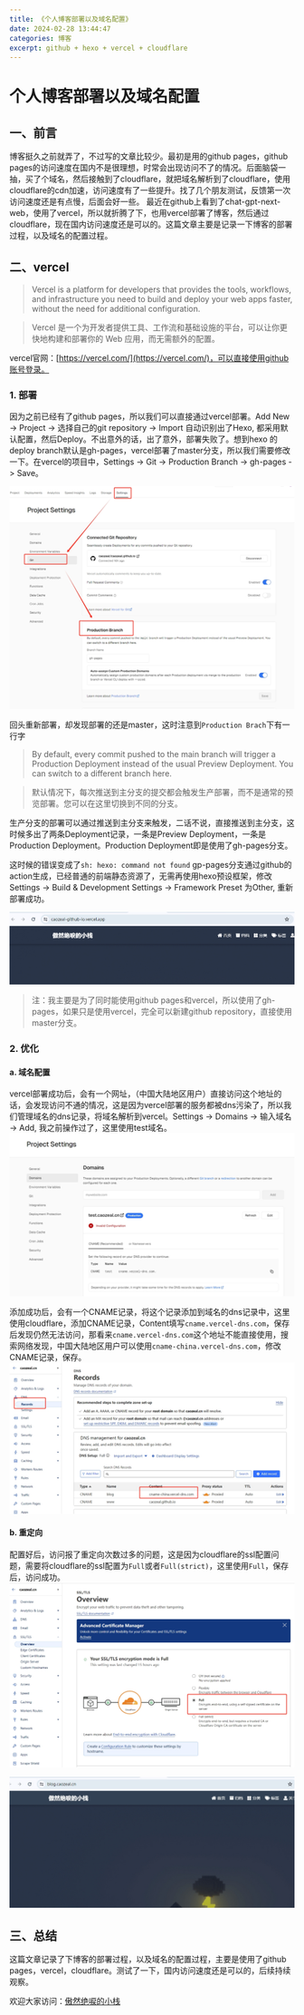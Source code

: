 ```yaml
---
title: 《个人博客部署以及域名配置》
date: 2024-02-28 13:44:47
categories: 博客
excerpt: github + hexo + vercel + cloudflare
---
```


# 个人博客部署以及域名配置

## 一、前言
博客挺久之前就弄了，不过写的文章比较少。最初是用的github pages，github pages的访问速度在国内不是很理想，时常会出现访问不了的情况。后面脑袋一抽，买了个域名，然后接触到了cloudflare，就把域名解析到了cloudflare，使用cloudflare的cdn加速，访问速度有了一些提升。找了几个朋友测试，反馈第一次访问速度还是有点慢，后面会好一些。
最近在github上看到了chat-gpt-next-web，使用了vercel，所以就折腾了下，也用vercel部署了博客，然后通过cloudflare，现在国内访问速度还是可以的。这篇文章主要是记录一下博客的部署过程，以及域名的配置过程。

## 二、vercel
> Vercel is a platform for developers that provides the tools, workflows, and infrastructure you need to build and deploy your web apps faster, without the need for additional configuration.

> Vercel 是一个为开发者提供工具、工作流和基础设施的平台，可以让你更快地构建和部署你的 Web 应用，而无需额外的配置。

vercel官网：[https://vercel.com/](https://vercel.com/)，可以直接使用github账号登录。

### 1. 部署
因为之前已经有了github pages，所以我们可以直接通过vercel部署。Add New -> Project -> 选择自己的git repository -> Import
自动识别出了Hexo, 都采用默认配置，然后Deploy。不出意外的话，出了意外，部署失败了。想到hexo 的deploy branch默认是gh-pages，vercel部署了master分支，所以我们需要修改一下。在vercel的项目中，Settings -> Git -> Production Branch -> gh-pages -> Save。

![vercel_branch](../../resources/blog/vercel_brach.png)

回头重新部署，却发现部署的还是master，这时注意到`Production Brach`下有一行字
> By default, every commit pushed to the main branch will trigger a Production Deployment instead of the usual Preview Deployment. You can switch to a different branch here.

> 默认情况下，每次推送到主分支的提交都会触发生产部署，而不是通常的预览部署。您可以在这里切换到不同的分支。

生产分支的部署可以通过推送到主分支来触发，二话不说，直接推送到主分支，这时候多出了两条Deployment记录，一条是Preview Deployment，一条是Production Deployment。Production Deployment即是使用了gh-pages分支。

这时候的错误变成了`sh: hexo: command not found`
gp-pages分支通过github的action生成，已经普通的前端静态资源了，无需再使用hexo预设框架，修改Settings -> Build & Development Settings -> Framework Preset 为Other, 重新部署成功。

![vercel_success](../../resources/blog/vercel_success.png)

> 注：我主要是为了同时能使用github pages和vercel，所以使用了gh-pages，如果只是使用vercel，完全可以新建github repository，直接使用master分支。

### 2. 优化
#### a. 域名配置
vercel部署成功后，会有一个网址，（中国大陆地区用户）直接访问这个地址的话，会发现访问不通的情况，这是因为vercel部署的服务都被dns污染了，所以我们管理域名的dns记录，将域名解析到vercel。Settings -> Domains  -> 输入域名 -> Add, 我之前操作过了，这里使用test域名。
![vercel_domain](../../resources/blog/vercel_domain.png)

添加成功后，会有一个CNAME记录，将这个记录添加到域名的dns记录中，这里使用cloudflare，添加CNAME记录，Content填写`cname.vercel-dns.com`，保存后发现仍然无法访问，那看来`cname.vercel-dns.com`这个地址不能直接使用，搜索网络发现，中国大陆地区用户可以使用`cname-china.vercel-dns.com`，修改CNAME记录，保存。
![cloudflare_cname](../../resources/blog/cloudflare_cname.png)

#### b. 重定向
配置好后，访问报了重定向次数过多的问题，这是因为cloudflare的ssl配置问题，需要将cloudflare的ssl配置为`Full`或者`Full(strict)`，这里使用`Full`，保存后，访问成功。
![cloudflare_ssl](../../resources/blog/cloudflare_ssl.png)

![blog](../../resources/blog/blog.png)

## 三、总结
这篇文章记录了下博客的部署过程，以及域名的配置过程，主要是使用了github pages，vercel，cloudflare。测试了一下，国内访问速度还是可以的，后续持续观察。

欢迎大家访问：[傲然绝唳的小栈](https://blog.caozeal.cn)